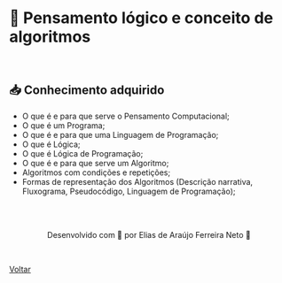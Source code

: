 <h1>🧠 Pensamento lógico e conceito de algoritmos</h1>

<br>

<h2> 📥 Conhecimento adquirido </h2>

- O que é e para que serve o Pensamento Computacional;
- O que é um Programa;
- O que é e para que uma Linguagem de Programação;
- O que é Lógica;
- O que é Lógica de Programação;
- O que é e para que serve um Algoritmo;
- Algoritmos com condições e repetições;
- Formas de representação dos Algoritmos (Descrição narrativa, Fluxograma, Pseudocódigo, Linguagem de Programação);


<br><br>

<p align="center"> Desenvolvido com 💜 por Elias de Araújo Ferreira Neto 👋 <p>

<br>

<a href="./README.md">Voltar</a>